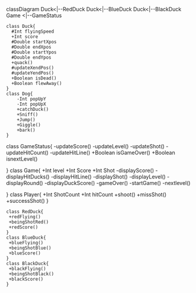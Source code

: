 classDiagram
    Duck<|--RedDuck
    Duck<|--BlueDuck
    Duck<|--BlackDuck
    Game <|--GameStatus

    class Duck{
      #Int flyingSpeed
      +Int score
      #Double startXpos
      #Double endXpos
      #Double startYpos
      #Double endYpos
      +quack()
      #updateXendPos()
      #updateYendPos()
      +Boolean isDead()
      +Boolean flewAway()
    }
    class Dog{
        -Int popUpY
        -Int popUpX
        +catchDuck()
        +Sniff()
        +Jump()
        +Giggle()
        +bark()
    }
  class GameStatus{
      -updateScore()
      -updateLevel()
      -updateShot()
      -updateHitCount()
      -updateHitLine()
      +Boolean isGameOver()
      +Boolean isnextLevel()

  }
  class Game{
    +Int level
    +Int Score
    +Int Shot
    -displayScore()
    -displayHitDucks()
    -displayHitLine()
    -displayShot()
    -displayLevel()
    -displayRound()
    -displayDuckScore()
    -gameOver()
    -startGame()
    -nextlevel()

  }
    class Player{
      +Int ShotCount
      +Int hitCount
      +shoot()
      +missShot()
      +successShot()
    }
    
    class RedDuck{
     +redFlying()
     +beingShotRed()
     +redScore()
    }
    class BlueDuck{
     +blueFlying()
     +beingShotBlue()
     +blueScore()
    }
    class BlackDuck{
     +blackFlying()
     +beingShotBlack()
     +blackScore()
    }